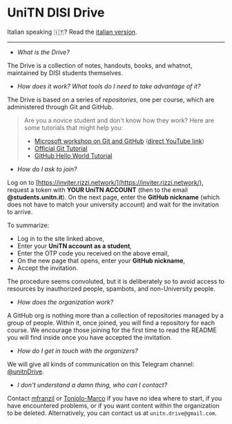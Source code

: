 # UniTN DISI Drive

Italian speaking 🇮🇹? Read the [italian version](profile/README.md).

----------

- *What is the Drive?*

The Drive is a collection of notes, handouts, books, and whatnot, maintained by DISI students themselves.

- *How does it work? What tools do I need to take advantage of it?*

The Drive is based on a series of *repositories*, one per course, which are administered through Git and GitHub.

> Are you a novice student and don't know how they work? Here are some tutorials that might help you:
> - [Microsoft workshop on Git and GitHub](https://techcommunity.microsoft.com/t5/educator-developer-blog/introduction-to-git-github-and-version-control-workshop-o-matic/ba-p/3951511?mc_cid=b6f6172ea8) ([direct YouTube link](https://www.youtube.com/watch?v=Va64slVDpI4))
> - [Official Git Tutorial](https://git-scm.com/docs/gittutorial)
> - [GitHub Hello World Tutorial](https://docs.github.com/en/get-started/quickstart/hello-world)

- *How do I ask to join?*

Log on to [https://inviter.rizzi.network/](https://inviter.rizzi.network/), request a token with **YOUR UniTN ACCOUNT** (then to the email **@students.unitn.it**). On the next page, enter the **GitHub nickname** (which does not have to match your university account) and wait for the invitation to arrive.

To summarize:

- Log in to the site linked above,
- Enter your **UniTN account as a student**,
- Enter the OTP code you received on the above email,
- On the new page that opens, enter your **GitHub nickname**,
- Accept the invitation.

The procedure seems convoluted, but it is deliberately so to avoid access to resources by inauthorized people, spambots, and non-University people.

- *How does the organization work?*

A GitHub org is nothing more than a collection of repositories managed by a group of people. Within it, once joined, you will find a repository for each course. We encourage those joining for the first time to read the README you will find inside once you have accepted the invitation.

- *How do I get in touch with the organizers?*

We will give all kinds of communication on this Telegram channel: [@unitnDrive](https://t.me/unitndrive).

- *I don't understand a damn thing, who can I contact?*

Contact [mfranzil](https://github.com/mfranzil) or [Toniolo-Marco](https://github.com/Toniolo-Marco) if you have no idea where to start, if you have encountered problems, or if you want content within the organization to be deleted. Alternatively, you can contact us at `unitn.drive@gmail.com`.
